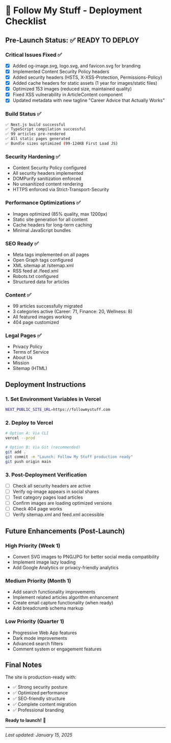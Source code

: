 # 🚀 Follow My Stuff - Deployment Checklist

## Pre-Launch Status: ✅ READY TO DEPLOY

### Critical Issues Fixed ✅
- [x] Added og-image.svg, logo.svg, and favicon.svg for branding
- [x] Implemented Content Security Policy headers
- [x] Added security headers (HSTS, X-XSS-Protection, Permissions-Policy)
- [x] Added cache headers for static assets (1 year for images/static files)
- [x] Optimized 153 images (reduced size, maintained quality)
- [x] Fixed XSS vulnerability in ArticleContent component
- [x] Updated metadata with new tagline "Career Advice that Actually Works"

### Build Status ✅
```bash
✅ Next.js build successful
✅ TypeScript compilation successful
✅ 99 articles pre-rendered
✅ All static pages generated
✅ Bundle sizes optimized (99-124KB First Load JS)
```

### Security Hardening ✅
- Content Security Policy configured
- All security headers implemented
- DOMPurify sanitization enforced
- No unsanitized content rendering
- HTTPS enforced via Strict-Transport-Security

### Performance Optimizations ✅
- Images optimized (85% quality, max 1200px)
- Static site generation for all content
- Cache headers for long-term caching
- Minimal JavaScript bundles

### SEO Ready ✅
- Meta tags implemented on all pages
- Open Graph tags configured
- XML sitemap at /sitemap.xml
- RSS feed at /feed.xml
- Robots.txt configured
- Structured data for articles

### Content ✅
- 99 articles successfully migrated
- 3 categories active (Career: 71, Finance: 20, Wellness: 8)
- All featured images working
- 404 page customized

### Legal Pages ✅
- Privacy Policy
- Terms of Service
- About Us
- Mission
- Sitemap (HTML)

## Deployment Instructions

### 1. Set Environment Variables in Vercel
```bash
NEXT_PUBLIC_SITE_URL=https://followmystuff.com
```

### 2. Deploy to Vercel
```bash
# Option A: Via CLI
vercel --prod

# Option B: Via Git (recommended)
git add .
git commit -m "Launch: Follow My Stuff production ready"
git push origin main
```

### 3. Post-Deployment Verification
- [ ] Check all security headers are active
- [ ] Verify og-image appears in social shares
- [ ] Test category pages load articles
- [ ] Confirm images are loading optimized versions
- [ ] Check 404 page works
- [ ] Verify sitemap.xml and feed.xml accessible

## Future Enhancements (Post-Launch)

### High Priority (Week 1)
- Convert SVG images to PNG/JPG for better social media compatibility
- Implement image lazy loading
- Add Google Analytics or privacy-friendly analytics

### Medium Priority (Month 1)
- Add search functionality improvements
- Implement related articles algorithm enhancement
- Create email capture functionality (when ready)
- Add breadcrumb schema markup

### Low Priority (Quarter 1)
- Progressive Web App features
- Dark mode improvements
- Advanced search filters
- Comment system or engagement features

## Final Notes

The site is production-ready with:
- ✅ Strong security posture
- ✅ Optimized performance
- ✅ SEO-friendly structure
- ✅ Complete content migration
- ✅ Professional branding

**Ready to launch!** 🎉

---
*Last updated: January 15, 2025*